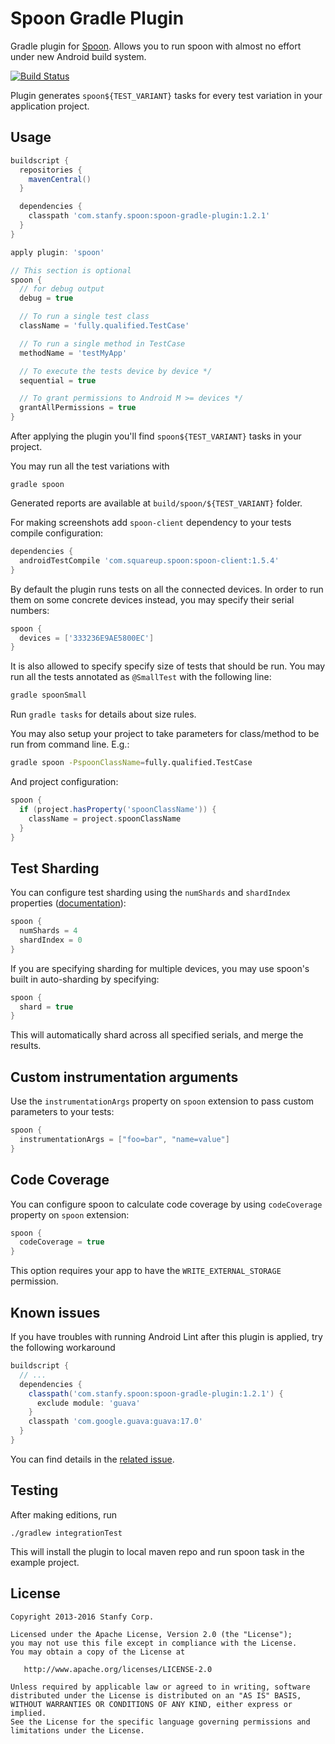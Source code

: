 Spoon Gradle Plugin
===================

Gradle plugin for [Spoon](https://github.com/square/spoon).
Allows you to run spoon with almost no effort under new Android build system.

[![Build Status](https://travis-ci.org/stanfy/spoon-gradle-plugin.png?branch=master)](https://travis-ci.org/stanfy/spoon-gradle-plugin)

Plugin generates `spoon${TEST_VARIANT}` tasks for every test variation in your application project.

Usage
-----
```groovy
buildscript {
  repositories {
    mavenCentral()
  }

  dependencies {
    classpath 'com.stanfy.spoon:spoon-gradle-plugin:1.2.1'
  }
}

apply plugin: 'spoon'

// This section is optional
spoon {
  // for debug output
  debug = true

  // To run a single test class
  className = 'fully.qualified.TestCase'

  // To run a single method in TestCase
  methodName = 'testMyApp'

  // To execute the tests device by device */
  sequential = true

  // To grant permissions to Android M >= devices */
  grantAllPermissions = true
}
```

After applying the plugin you'll find `spoon${TEST_VARIANT}` tasks in your project.

You may run all the test variations with
```
gradle spoon
```

Generated reports are available at `build/spoon/${TEST_VARIANT}` folder.

For making screenshots add `spoon-client` dependency to your tests compile configuration:
```groovy
dependencies {
  androidTestCompile 'com.squareup.spoon:spoon-client:1.5.4'
}
```

By default the plugin runs tests on all the connected devices.
In order to run them on some concrete devices instead, you may specify their serial numbers:
```groovy
spoon {
  devices = ['333236E9AE5800EC']
}
```

It is also allowed to specify specify size of tests that should be run. You may run all the tests
annotated as `@SmallTest` with the following line:
```bash
gradle spoonSmall
```
Run `gradle tasks` for details about size rules.


You may also setup your project to take parameters for class/method to be run from command line. E.g.:

```bash
gradle spoon -PspoonClassName=fully.qualified.TestCase
```

And project configuration:

```groovy
spoon {
  if (project.hasProperty('spoonClassName')) {
    className = project.spoonClassName  
  }
}
```

Test Sharding
-------------
You can configure test sharding using the `numShards` and `shardIndex` properties
([documentation](https://developer.android.com/tools/testing-support-library/index.html#ajur-sharding)):
```groovy
spoon {
  numShards = 4
  shardIndex = 0
}
```
If you are specifying sharding for multiple devices, you may use spoon's built in auto-sharding by specifying:
```groovy
spoon {
  shard = true
}
```
This will automatically shard across all specified serials, and merge the results.

Custom instrumentation arguments
--------------------------------
Use the `instrumentationArgs` property on `spoon` extension to pass custom parameters to your tests:
```groovy
spoon {
  instrumentationArgs = ["foo=bar", "name=value"]
}
```

Code Coverage
--------------------------------
You can configure spoon to calculate code coverage by using `codeCoverage` property on `spoon` extension:
```groovy
spoon {
  codeCoverage = true
}
```
This option requires your app to have the `WRITE_EXTERNAL_STORAGE` permission.

Known issues
------------
If you have troubles with running Android Lint after this plugin is applied, try the following workaround
```groovy
buildscript {
  // ...
  dependencies {
    classpath('com.stanfy.spoon:spoon-gradle-plugin:1.2.1') {
      exclude module: 'guava'
    }
    classpath 'com.google.guava:guava:17.0'
  }
}
```
You can find details in the [related issue](https://github.com/stanfy/spoon-gradle-plugin/issues/33).

Testing
-------
After making editions, run
```
./gradlew integrationTest
```
This will install the plugin to local maven repo and run spoon task in the example project.

License
-------

    Copyright 2013-2016 Stanfy Corp.

    Licensed under the Apache License, Version 2.0 (the "License");
    you may not use this file except in compliance with the License.
    You may obtain a copy of the License at

       http://www.apache.org/licenses/LICENSE-2.0

    Unless required by applicable law or agreed to in writing, software
    distributed under the License is distributed on an "AS IS" BASIS,
    WITHOUT WARRANTIES OR CONDITIONS OF ANY KIND, either express or implied.
    See the License for the specific language governing permissions and
    limitations under the License.
